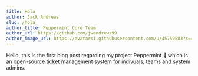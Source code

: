 ```yaml
---
title: Hola
author: Jack Andrews
slug: /hola
author_title: Peppermint Core Team
author_url: https://github.com/jwandrews99
author_image_url: https://avatars1.githubusercontent.com/u/45759583?s=460&u=9b4550217529d01d944ed2ef3cc304da0c278229&v=4
---
```


Hello, this is the first blog post regarding my project Peppermint 🍵 which is an open-source ticket management system for indivuals, teams and system admins.
